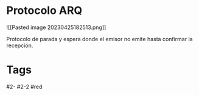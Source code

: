 # Protocolo ARQ

![[Pasted image 20230425182513.png]]

Protocolo de parada y espera donde el emisor no emite hasta confirmar la recepción.
# Tags
#2- 
#2-2 
#red 